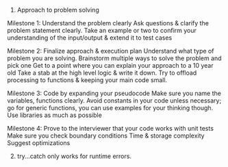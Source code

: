1. Approach to problem solving

Milestone 1: Understand the problem clearly
Ask questions & clarify the problem statement clearly.
Take an example or two to confirm your understanding of the input/output & extend it to test cases

Milestone 2: Finalize approach & execution plan
Understand what type of problem you are solving.
Brainstorm multiple ways to solve the problem and pick one
Get to a point where you can explain your approach to a 10 year old
Take a stab at the high level logic & write it down.
Try to offload processing to functions & keeping your main code small.

Milestone 3: Code by expanding your pseudocode
Make sure you name the variables, functions clearly.
Avoid constants in your code unless necessary; go for generic functions, you can use examples for your thinking though.
Use libraries as much as possible

Milestone 4: Prove to the interviewer that your code works with unit tests
Make sure you check boundary conditions
Time & storage complexity
Suggest optimizations

2. try...catch only works for runtime errors.

